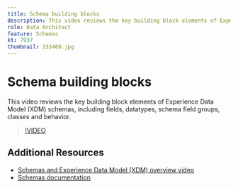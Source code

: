 ```yaml
---
title: Schema building blocks
description: This video reviews the key building block elements of Experience Data Model (XDM) schemas, including fields, datatypes, schema field groups, classes and behavior.
role: Data Architect
feature: Schemas
kt: 7937
thumbnail: 333469.jpg
---
```

# Schema building blocks

This video reviews the key building block elements of Experience Data Model (XDM) schemas, including fields, datatypes, schema field groups, classes and behavior.

>[!VIDEO](https://video.tv.adobe.com/v/333469?quality=12&learn=on)

## Additional Resources

* [Schemas and Experience Data Model (XDM) overview video](schemas-and-experience-data-model.md)
* [Schemas documentation](https://experienceleague.adobe.com/docs/experience-platform/xdm/home.html)
